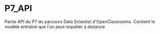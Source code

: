 # P7_API
Partie API du P7 du parcours Data Scientist d'OpenClassrooms.
Contient le modèle entraîné que l'on peut requêter à distance.
